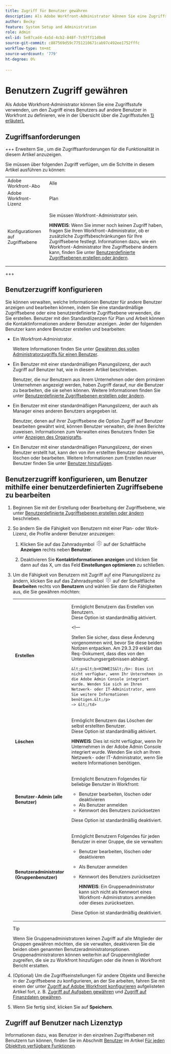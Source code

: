 ```yaml
---
title: Zugriff für Benutzer gewähren
description: Als Adobe Workfront-Administrator können Sie eine Zugriffsstufe verwenden, um den Zugriff eines Benutzers auf andere Benutzer in Workfront zu definieren.
author: Becky
feature: System Setup and Administration
role: Admin
exl-id: 5e87cad4-4a5d-4cb2-848f-7c97ff11d0e8
source-git-commit: c887569d59c7751210671cab97c492ee1752fffc
workflow-type: tm+mt
source-wordcount: '779'
ht-degree: 0%

---
```



# Benutzern Zugriff gewähren

Als Adobe Workfront-Administrator können Sie eine Zugriffsstufe verwenden, um den Zugriff eines Benutzers auf andere Benutzer in Workfront zu definieren, wie in der Übersicht über die Zugriffsstufen [1} erläutert.](../../../administration-and-setup/add-users/access-levels-and-object-permissions/access-levels-overview.md)

## Zugriffsanforderungen

+++ Erweitern Sie , um die Zugriffsanforderungen für die Funktionalität in diesem Artikel anzuzeigen.

Sie müssen über folgenden Zugriff verfügen, um die Schritte in diesem Artikel ausführen zu können:

<table style="table-layout:auto"> 
 <col> 
 <col> 
 <tbody> 
  <tr> 
   <td role="rowheader">Adobe Workfront-Abo</td> 
   <td>Alle</td> 
  </tr> 
  <tr> 
   <td role="rowheader">Adobe Workfront-Lizenz</td> 
   <td>Plan</td> 
  </tr> 
  <tr> 
   <td role="rowheader">Konfigurationen auf Zugriffsebene</td> 
   <td> <p>Sie müssen Workfront-Administrator sein.</p> <p><b>HINWEIS</b>: Wenn Sie immer noch keinen Zugriff haben, fragen Sie Ihren Workfront-Administrator, ob er zusätzliche Zugriffsbeschränkungen für Ihre Zugriffsebene festlegt. Informationen dazu, wie ein Workfront-Administrator Ihre Zugriffsebene ändern kann, finden Sie unter <a href="../../../administration-and-setup/add-users/configure-and-grant-access/create-modify-access-levels.md" class="MCXref xref" data-mc-variable-override="">Benutzerdefinierte Zugriffsebenen erstellen oder ändern</a>.</p> </td> 
  </tr> 
 </tbody> 
</table>

+++

## Benutzerzugriff konfigurieren

Sie können verwalten, welche Informationen Benutzer für andere Benutzer anzeigen und bearbeiten können, indem Sie eine standardmäßige Zugriffsebene oder eine benutzerdefinierte Zugriffsebene verwenden, die Sie erstellen. Benutzer mit den Standardlizenzen für Plan und Arbeit können die Kontaktinformationen anderer Benutzer anzeigen. Jeder der folgenden Benutzer kann andere Benutzer erstellen und bearbeiten:

* Ein Workfront-Administrator.

  Weitere Informationen finden Sie unter [Gewähren des vollen Administratorzugriffs für einen Benutzer](../../../administration-and-setup/add-users/configure-and-grant-access/grant-a-user-full-administrative-access.md).

* Ein Benutzer mit einer standardmäßigen Planungslizenz, der auch Zugriff auf Benutzer hat, wie in diesem Artikel beschrieben.

  Benutzer, die nur Benutzern aus ihrem Unternehmen oder dem primären Unternehmen angezeigt werden, haben Zugriff darauf, nur die Benutzer zu bearbeiten, die sie sehen können. Weitere Informationen finden Sie unter [Benutzerdefinierte Zugriffsebenen erstellen oder ändern](../../../administration-and-setup/add-users/configure-and-grant-access/create-modify-access-levels.md).

* Ein Benutzer mit einer standardmäßigen Planungslizenz, der auch als Manager eines anderen Benutzers angegeben ist.

  Benutzer, denen auf ihrer Zugriffsebene die Option Zugriff auf Benutzer bearbeiten gewährt wird, können Benutzer verwalten, die ihnen Berichte zuweisen. Informationen zum Verwalten eines Benutzers finden Sie unter [Anzeigen des Organigrafts](../../../people-teams-and-groups/work-directly-with-others/view-the-org-chart.md).

* Ein Benutzer mit einer standardmäßigen Planungslizenz, der einen Benutzer erstellt hat, kann den von ihm erstellten Benutzer deaktivieren, löschen oder bearbeiten. Weitere Informationen zum Erstellen neuer Benutzer finden Sie unter [Benutzer hinzufügen](../../../administration-and-setup/add-users/create-and-manage-users/add-users.md).

## Benutzerzugriff konfigurieren, um Benutzer mithilfe einer benutzerdefinierten Zugriffsebene zu bearbeiten

1. Beginnen Sie mit der Erstellung oder Bearbeitung der Zugriffsebene, wie unter [Benutzerdefinierte Zugriffsebenen erstellen oder ändern](../../../administration-and-setup/add-users/configure-and-grant-access/create-modify-access-levels.md) beschrieben.
1. So ändern Sie die Fähigkeit von Benutzern mit einer Plan- oder Work-Lizenz, die Profile anderer Benutzer anzuzeigen:

   1. Klicken Sie auf das Zahnradsymbol ![](assets/gear-icon-settings.png) auf der Schaltfläche **Anzeigen** rechts neben **Benutzer**.

   1. Deaktivieren Sie **Kontaktinformationen anzeigen** und klicken Sie dann auf das X, um das Feld **Einstellungen optimieren** zu schließen.

1. Um die Fähigkeit von Benutzern mit Zugriff auf eine Planungslizenz zu ändern, klicken Sie auf das Zahnradsymbol ![](assets/gear-icon-settings.png) auf der Schaltfläche **Bearbeiten** rechts von **Benutzern** und wählen Sie dann die Fähigkeiten aus, die Sie gewähren möchten:

   <table style="table-layout:auto"> 
    <col> 
    <col> 
    <tbody> 
     <tr> 
      <td role="rowheader"><strong>Erstellen</strong> </td> 
      <td> <p>Ermöglicht Benutzern das Erstellen von Benutzern.<br>Diese Option ist standardmäßig aktiviert.</p> 
      &lt;!—
        <p data-mc-conditions="QuicksilverOrClassic.Draft mode">Stellen Sie sicher, dass diese Änderung vorgenommen wird, bevor Sie diese beiden Notizen entpacken. Am 29.3.29 erklärt das Req-Dokument, dass dies von den Untersuchungsergebnissen abhängt.</p>

       &lt;p>&lt;b>HINWEIS&lt;/b>: Dies ist nicht verfügbar, wenn Ihr Unternehmen in die Adobe Admin Console integriert wurde. Wenden Sie sich an Ihren Netzwerk- oder IT-Administrator, wenn Sie weitere Informationen benötigen.&lt;/p>
       —> &lt;/td>
   </tr> 
     <tr> 
      <td role="rowheader"><strong>Löschen</strong> </td> 
      <td> <p> Ermöglicht Benutzern das Löschen der selbst erstellten Benutzer.<br>Diese Option ist standardmäßig aktiviert.</p> <p><b>HINWEIS</b>: Dies ist nicht verfügbar, wenn Ihr Unternehmen in der Adobe Admin Console integriert wurde. Wenden Sie sich an Ihren Netzwerk- oder IT-Administrator, wenn Sie weitere Informationen benötigen.</p> </td> 
     </tr> 
     <tr> 
      <td role="rowheader"><strong>Benutzer-Admin (alle Benutzer)</strong> </td> 
      <td> <p>Ermöglicht Benutzern Folgendes für beliebige Benutzer in Workfront:</p> 
       <ul> 
        <li>Benutzer bearbeiten, löschen oder deaktivieren</li> 
        <li>Als Benutzer anmelden</li> 
        <li>Kennwort des Benutzers zurücksetzen</li> 
       </ul> <p>Diese Option ist standardmäßig deaktiviert.</p> </td> 
     </tr> 
     <tr> 
      <td role="rowheader"><strong>Benutzeradministrator (Gruppenbenutzer)</strong> </td> 
      <td> <p>Ermöglicht Benutzern Folgendes für jeden Benutzer in einer Gruppe, die sie verwalten: 
        <ul>
         <li><p>Benutzer bearbeiten, löschen oder deaktivieren</p></li>
         <li>Als Benutzer anmelden</li>
         <li><p>Kennwort des Benutzers zurücksetzen</p><p><b>HINWEIS</b>: Ein Gruppenadministrator kann sich nicht als Kennwort eines Workfront-Administrators anmelden oder dieses zurücksetzen.</p></li>
        </ul><p>Diese Option ist standardmäßig deaktiviert.</p></p> </td> 
     </tr> 
    </tbody> 
   </table>

   >[!TIP]
   >
   >Wenn Sie Gruppenadministratoren keinen Zugriff auf alle Mitglieder der Gruppen gewähren möchten, die sie verwalten, deaktivieren Sie die beiden oben genannten Benutzeradministratoroptionen. Gruppenadministratoren können weiterhin auf Gruppenmitglieder zugreifen, die sie zu Workfront hinzufügen oder die ihnen in Workfront Bericht erstatten.

1. (Optional) Um die Zugriffseinstellungen für andere Objekte und Bereiche in der Zugriffsebene zu konfigurieren, an der Sie arbeiten, fahren Sie mit einem der unter [Zugriff auf Adobe Workfront konfigurieren](../../../administration-and-setup/add-users/configure-and-grant-access/configure-access.md) aufgelisteten Artikel fort, z. B. [Zugriff auf Aufgaben gewähren](../../../administration-and-setup/add-users/configure-and-grant-access/grant-access-tasks.md) und [Zugriff auf Finanzdaten gewähren](../../../administration-and-setup/add-users/configure-and-grant-access/grant-access-financial.md).
1. Wenn Sie fertig sind, klicken Sie auf **Speichern**.

## Zugriff auf Benutzer nach Lizenztyp

Informationen dazu, was Benutzer in den einzelnen Zugriffsebenen mit Benutzern tun können, finden Sie im Abschnitt [Benutzer](../../../administration-and-setup/add-users/access-levels-and-object-permissions/functionality-available-for-each-object-type.md#users) im Artikel [Für jeden Objekttyp verfügbare Funktionen](../../../administration-and-setup/add-users/access-levels-and-object-permissions/functionality-available-for-each-object-type.md).
